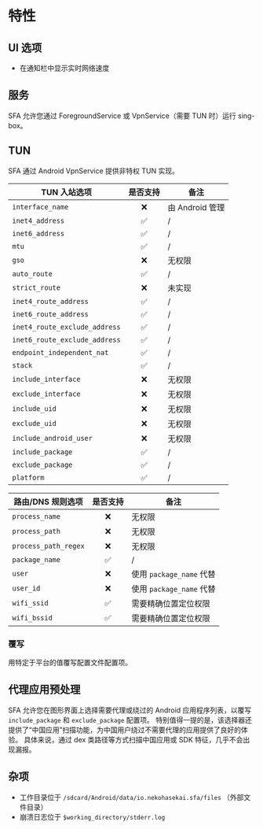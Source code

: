 # 特性

## UI 选项

- 在通知栏中显示实时网络速度

## 服务

SFA 允许您通过 ForegroundService 或 VpnService（需要 TUN 时）运行 sing-box。

## TUN

SFA 通过 Android VpnService 提供非特权 TUN 实现。

| TUN 入站选项                  |      是否支持      | 备注            |
| ----------------------------- | :----------------: | --------------- |
| `interface_name`              |        :x:         | 由 Android 管理 |
| `inet4_address`               | :white_check_mark: | /               |
| `inet6_address`               | :white_check_mark: | /               |
| `mtu`                         | :white_check_mark: | /               |
| `gso`                         |        :x:         | 无权限          |
| `auto_route`                  | :white_check_mark: | /               |
| `strict_route`                |        :x:         | 未实现          |
| `inet4_route_address`         | :white_check_mark: | /               |
| `inet6_route_address`         | :white_check_mark: | /               |
| `inet4_route_exclude_address` | :white_check_mark: | /               |
| `inet6_route_exclude_address` | :white_check_mark: | /               |
| `endpoint_independent_nat`    | :white_check_mark: | /               |
| `stack`                       | :white_check_mark: | /               |
| `include_interface`           |        :x:         | 无权限          |
| `exclude_interface`           |        :x:         | 无权限          |
| `include_uid`                 |        :x:         | 无权限          |
| `exclude_uid`                 |        :x:         | 无权限          |
| `include_android_user`        |        :x:         | 无权限          |
| `include_package`             | :white_check_mark: | /               |
| `exclude_package`             | :white_check_mark: | /               |
| `platform`                    | :white_check_mark: | /               |

| 路由/DNS 规则选项    |      是否支持      | 备注                     |
| -------------------- | :----------------: | ------------------------ |
| `process_name`       |        :x:         | 无权限                   |
| `process_path`       |        :x:         | 无权限                   |
| `process_path_regex` |        :x:         | 无权限                   |
| `package_name`       | :white_check_mark: | /                        |
| `user`               |        :x:         | 使用 `package_name` 代替 |
| `user_id`            |        :x:         | 使用 `package_name` 代替 |
| `wifi_ssid`          | :white_check_mark: | 需要精确位置定位权限     |
| `wifi_bssid`         | :white_check_mark: | 需要精确位置定位权限     |

### 覆写

用特定于平台的值覆写配置文件配置项。

## 代理应用预处理

SFA 允许您在图形界面上选择需要代理或绕过的 Android 应用程序列表，以覆写 `include_package` 和 `exclude_package` 配置项。
特别值得一提的是，该选择器还提供了“中国应用”扫描功能，为中国用户绕过不需要代理的应用提供了良好的体验。
具体来说，通过 dex 类路径等方式扫描中国应用或 SDK 特征，几乎不会出现漏报。

## 杂项

- 工作目录位于 `/sdcard/Android/data/io.nekohasekai.sfa/files` （外部文件目录）
- 崩溃日志位于 `$working_directory/stderr.log`
